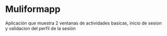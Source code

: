 # Muliformapp
Aplicación que muestra 2 ventanas de actividades basicas, inicio de sesion y validacion del perfil de la sesión
